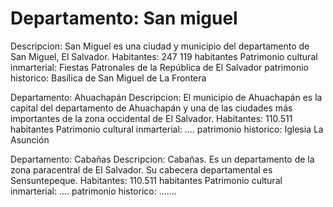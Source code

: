 # Departamento: San miguel
Descripcion: San Miguel es una ciudad y municipio del departamento de San Miguel, El Salvador.
Habitantes: 247 119 habitantes
Patrimonio cultural inmarterial: Fiestas Patronales de la República de El Salvador
patrimonio historico: Basílica de San Miguel de La Frontera

Departamento: Ahuachapán
Descripcion: El municipio de Ahuachapán es la capital del departamento de Ahuachapán y una de las ciudades más importantes de la zona occidental de El Salvador.
Habitantes: 110.511 habitantes
Patrimonio cultural inmarterial: ....
patrimonio historico: Iglesia La Asunción

Departamento: Cabañas
Descripcion: Cabañas. Es un departamento de la zona paracentral de El Salvador. Su cabecera departamental es Sensuntepeque.
Habitantes: 110.511 habitantes
Patrimonio cultural inmarterial: ....
patrimonio historico: .......
